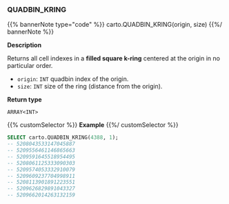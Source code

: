 ### QUADBIN_KRING

{{% bannerNote type="code" %}}
carto.QUADBIN_KRING(origin, size)
{{%/ bannerNote %}}

**Description**

Returns all cell indexes in a **filled square k-ring** centered at the origin in no particular order.

* `origin`: `INT` quadbin index of the origin.
* `size`: `INT` size of the ring (distance from the origin).

**Return type**

`ARRAY<INT>`

{{% customSelector %}}
**Example**
{{%/ customSelector %}}

```sql
SELECT carto.QUADBIN_KRING(4388, 1);
-- 5208043533147045887
-- 5209556461146865663
-- 5209591645518954495
-- 5208061125333090303
-- 5209574053332910079
-- 5209609237704998911
-- 5208113901891223551
-- 5209626829891043327
-- 5209662014263132159
```